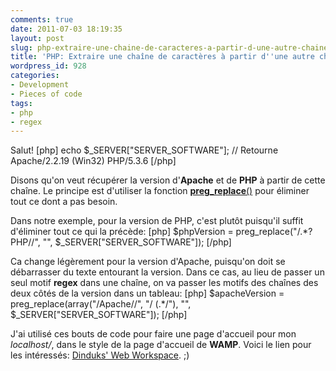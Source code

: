 ```yaml
---
comments: true
date: 2011-07-03 18:19:35
layout: post
slug: php-extraire-une-chaine-de-caracteres-a-partir-d-une-autre-chaine
title: 'PHP: Extraire une chaîne de caractères à partir d''une autre chaîne'
wordpress_id: 928
categories:
- Development
- Pieces of code
tags:
- php
- regex
---
```


Salut! 
[php]
echo $_SERVER["SERVER_SOFTWARE"];
// Retourne Apache/2.2.19 (Win32) PHP/5.3.6
[/php]

Disons qu'on veut récupérer la version d'**Apache** et de **PHP** à partir de cette chaîne. Le principe est d'utiliser la fonction [**preg_replace**()](http://php.net/manual/fr/function.preg-replace.php) pour éliminer tout ce dont a pas besoin. 


Dans notre exemple, pour la version de PHP, c'est plutôt puisqu'il suffit d'éliminer tout ce qui la précède:
[php]
$phpVersion = preg_replace("/.*?PHP\//", "", $_SERVER["SERVER_SOFTWARE"]);
[/php]

Ca change légèrement pour la version d'Apache, puisqu'on doit se débarrasser du texte entourant la version. Dans ce cas, au lieu de passer un seul motif **regex** dans une chaîne, on va passer les motifs des chaînes des deux côtés de la version dans un tableau:
[php]
$apacheVersion = preg_replace(array("/Apache\//", "/ \(.*/"), "", $_SERVER["SERVER_SOFTWARE"]);
[/php]




J'ai utilisé ces bouts de code pour faire une page d'accueil pour mon _localhost/_, dans le style de la page d'accueil de **WAMP**. Voici le lien pour les intéressés: [Dinduks' Web Workspace](http://pastebin.com/DDsQvFxp). ;)
